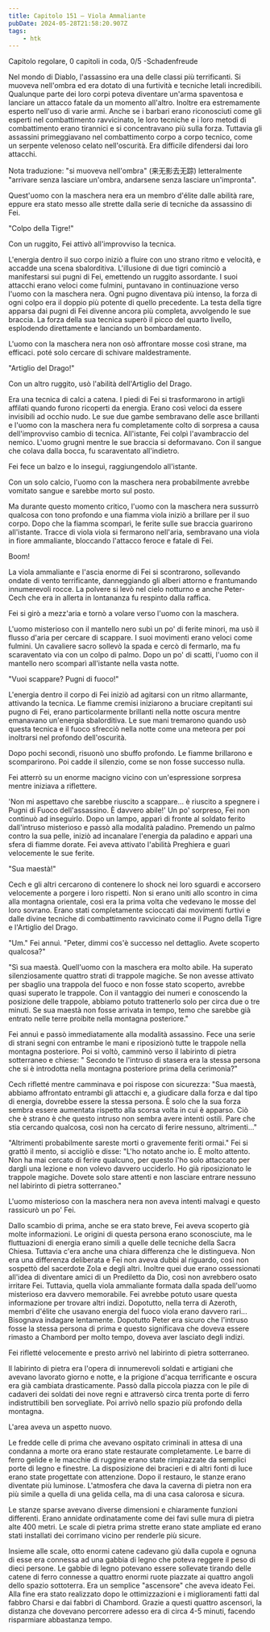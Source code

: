 ```yaml
---
title: Capitolo 151 – Viola Ammaliante
pubDate: 2024-05-28T21:58:20.907Z
tags:
    - htk
---
```



Capitolo regolare,
0 capitoli in coda, 0/5
-Schadenfreude


Nel mondo di Diablo, l'assassino era una delle classi più terrificanti. Si muoveva nell'ombra ed era dotato di una furtività e tecniche letali incredibili.
Qualunque parte dei loro corpi poteva diventare un'arma spaventosa e lanciare un attacco fatale da un momento all'altro. Inoltre era estremamente esperto nell'uso di varie armi. Anche se i barbari erano riconosciuti come gli esperti nel combattimento ravvicinato, le loro tecniche e i loro metodi di combattimento erano tirannici e si concentravano più sulla forza.
Tuttavia gli assassini primeggiavano nel combattimento corpo a corpo tecnico, come un serpente velenoso celato nell'oscurità. Era difficile difendersi dai loro attacchi.


Nota traduzione: "si muoveva nell'ombra" (来无影去无踪) letteralmente "arrivare senza lasciare un'ombra, andarsene senza lasciare un'impronta".


Quest'uomo con la maschera nera era un membro d'élite dalle abilità rare, eppure era stato messo alle strette dalla serie di tecniche da assassino di Fei.


"Colpo della Tigre!"


Con un ruggito, Fei attivò all'improvviso la tecnica.


L'energia dentro il suo corpo iniziò a fluire con uno strano ritmo e velocità, e accadde una scena sbalorditiva. L'illusione di due tigri cominciò a manifestarsi sui pugni di Fei, emettendo un ruggito assordante.
I suoi attacchi erano veloci come fulmini, puntavano in continuazione verso l'uomo con la maschera nera. Ogni pugno diventava più intenso, la forza di ogni colpo era il doppio più potente di quello precedente. La testa della tigre apparsa dai pugni di Fei divenne ancora più completa, avvolgendo le sue braccia. La forza della sua tecnica superò il picco del quarto livello, esplodendo direttamente e lanciando un bombardamento.


L'uomo con la maschera nera non osò affrontare mosse così strane, ma efficaci. poté solo cercare di schivare maldestramente.


"Artiglio del Drago!"


Con un altro ruggito, usò l'abilità dell'Artiglio del Drago.


Era una tecnica di calci a catena. I piedi di Fei si trasformarono in artigli affilati quando furono ricoperti da energia. Erano così veloci da essere invisibili ad occhio nudo. Le sue due gambe sembravano delle asce brillanti e l'uomo con la maschera nera fu completamente colto di sorpresa a causa dell'improvviso cambio di tecnica. All'istante, Fei colpì l'avambraccio del nemico. L'uomo grugnì mentre le sue braccia si deformavano. Con il sangue che colava dalla bocca, fu scaraventato all'indietro.


Fei fece un balzo e lo inseguì, raggiungendolo all'istante.


Con un solo calcio, l'uomo con la maschera nera probabilmente avrebbe vomitato sangue e sarebbe morto sul posto.


Ma durante questo momento critico, l'uomo con la maschera nera sussurrò qualcosa con tono profondo e una fiamma viola iniziò a brillare per il suo corpo. Dopo che la fiamma scomparì, le ferite sulle sue braccia guarirono all'istante. Tracce di viola viola si fermarono nell'aria, sembravano una viola in fiore ammaliante, bloccando l'attacco feroce e fatale di Fei.


Boom!


La viola ammaliante e l'ascia enorme di Fei si scontrarono, sollevando ondate di vento terrificante, danneggiando gli alberi attorno e frantumando innumerevoli rocce. La polvere si levò nel cielo notturno e anche Peter-Cech che era in allerta in lontananza fu respinto dalla raffica.


Fei si girò a mezz'aria e tornò a volare verso l'uomo con la maschera.


L'uomo misterioso con il mantello nero subì un po' di ferite minori, ma usò il flusso d'aria per cercare di scappare. I suoi movimenti erano veloci come fulmini. Un cavaliere sacro sollevò la spada e cercò di fermarlo, ma fu scaraventato via con un colpo di palmo. Dopo un po' di scatti, l'uomo con il mantello nero scomparì all'istante nella vasta notte.


"Vuoi scappare? Pugni di fuoco!"


L'energia dentro il corpo di Fei iniziò ad agitarsi con un ritmo allarmante, attivando la tecnica. Le fiamme cremisi iniziarono a bruciare crepitanti sui pugno di Fei, erano particolarmente brillanti nella notte oscura mentre emanavano un'energia sbalorditiva. Le sue mani tremarono quando usò questa tecnica e il fuoco sfrecciò nella notte come una meteora per poi inoltrarsi nel profondo dell'oscurità.


Dopo pochi secondi, risuonò uno sbuffo profondo. Le fiamme brillarono e scomparirono. Poi cadde il silenzio, come se non fosse successo nulla.


Fei atterrò su un enorme macigno vicino con un'espressione sorpresa mentre iniziava a riflettere.


'Non mi aspettavo che sarebbe riuscito a scappare... è riuscito a spegnere i Pugni di Fuoco dell'assassino. È davvero abile!' Un po' sorpreso, Fei non continuò ad inseguirlo. Dopo un lampo, apparì di fronte al soldato ferito dall'intruso misterioso e passò alla modalità paladino. Premendo un palmo contro la sua pelle, iniziò ad incanalare l'energia da paladino e apparì una sfera di fiamme dorate. Fei aveva attivato l'abilità Preghiera e guarì velocemente le sue ferite.


"Sua maestà!"


Cech e gli altri cercarono di contenere lo shock nei loro sguardi e accorsero velocemente a porgere i loro rispetti. Non si erano uniti allo scontro in cima alla montagna orientale, così era la prima volta che vedevano le mosse del loro sovrano. Erano stati completamente scioccati dai movimenti furtivi e dalle divine tecniche di combattimento ravvicinato come il Pugno della Tigre e l'Artiglio del Drago.


"Um." Fei annuì. "Peter, dimmi cos'è successo nel dettaglio. Avete scoperto qualcosa?"


"Sì sua maestà. Quell'uomo con la maschera era molto abile. Ha superato silenziosamente quattro strati di trappole magiche. Se non avesse attivato per sbaglio una trappola del fuoco e non fosse stato scoperto, avrebbe quasi superato le trappole. Con il vantaggio dei numeri e conoscendo la posizione delle trappole, abbiamo potuto trattenerlo solo per circa due o tre minuti. Se sua maestà non fosse arrivata in tempo, temo che sarebbe già entrato nelle terre proibite nella montagna posteriore."


Fei annuì e passò immediatamente alla modalità assassino. Fece una serie di strani segni con entrambe le mani e riposizionò tutte le trappole nella montagna posteriore. Poi si voltò, camminò verso il labirinto di pietra sotterraneo e chiese: " Secondo te l'intruso di stasera era la stessa persona che si è introdotta nella montagna posteriore prima della cerimonia?"


Cech rifletté mentre camminava e poi rispose con sicurezza: "Sua maestà, abbiamo affrontato entrambi gli attacchi e, a giudicare dalla forza e dal tipo di energia, dovrebbe essere la stessa persona. È solo che la sua forza sembra essere aumentata rispetto alla scorsa volta in cui è apparso. Ciò che è strano è che questo intruso non sembra avere intenti ostili. Pare che stia cercando qualcosa, così non ha cercato di ferire nessuno, altrimenti..."


"Altrimenti probabilmente sareste morti o gravemente feriti ormai." Fei si grattò il mento, si accigliò e disse: "L'ho notato anche io. È molto attento. Non ha mai cercato di ferire qualcuno, per questo l'ho solo attaccato per dargli una lezione e non volevo davvero ucciderlo. Ho già riposizionato le trappole magiche. Dovete solo stare attenti e non lasciare entrare nessuno nel labirinto di pietra sotterraneo."


L'uomo misterioso con la maschera nera non aveva intenti malvagi e questo rassicurò un po' Fei.


Dallo scambio di prima, anche se era stato breve, Fei aveva scoperto già molte informazioni.
Le origini di questa persona erano sconosciute, ma le fluttuazioni di energia erano simili a quelle delle tecniche della Sacra Chiesa. Tuttavia c'era anche una chiara differenza che le distingueva. Non era una differenza deliberata e Fei non aveva dubbi al riguardo, così non sospettò del sacerdote Zola e degli altri.
Inoltre quei due erano ossessionati all'idea di diventare amici di un Prediletto da Dio, così non avrebbero osato irritare Fei. Tuttavia, quella viola ammaliante formata dalla spada dell'uomo misterioso era davvero memorabile. Fei avrebbe potuto usare questa informazione per trovare altri indizi. Dopotutto, nella terra di Azeroth, membri d'élite che usavano energia del fuoco viola erano davvero rari... Bisognava indagare lentamente. Dopotutto Peter era sicuro che l'intruso fosse la stessa persona di prima e questo significava che doveva essere rimasto a Chambord per molto tempo, doveva aver lasciato degli indizi.


Fei rifletté velocemente e presto arrivò nel labirinto di pietra sotterraneo.


Il labirinto di pietra era l'opera di innumerevoli soldati e artigiani che avevano lavorato giorno e notte, e la prigione d'acqua terrificante e oscura era già cambiata drasticamente. Passò dalla piccola piazza con le pile di cadaveri dei soldati dei nove regni e attraversò circa trenta porte di ferro indistruttibili ben sorvegliate. Poi arrivò nello spazio più profondo della montagna.


L'area aveva un aspetto nuovo.


Le fredde celle di prima che avevano ospitato criminali in attesa di una condanna a morte ora erano state restaurate completamente. Le barre di ferro gelide e le macchie di ruggine erano state rimpiazzate da semplici porte di legno e finestre. La disposizione dei bracieri e di altri fonti di luce erano state progettate con attenzione. Dopo il restauro, le stanze erano diventate più luminose. L'atmosfera che dava la caverna di pietra non era più simile a quella di una gelida cella, ma di una casa calorosa e sicura.


Le stanze sparse avevano diverse dimensioni e chiaramente funzioni differenti. Erano annidate ordinatamente come dei favi sulle mura di pietra alte 400 metri. Le scale di pietra prima strette erano state ampliate ed erano stati installati dei corrimano vicino per renderle più sicure.


Insieme alle scale, otto enormi catene cadevano giù dalla cupola e ognuna di esse era connessa ad una gabbia di legno che poteva reggere il peso di dieci persone. Le gabbie di legno potevano essere sollevate tirando delle catene di ferro connesse a quattro enormi ruote piazzate ai quattro angoli dello spazio sottoterra. Era un semplice "ascensore" che aveva ideato Fei. Alla fine era stato realizzato dopo le ottimizzazioni e i miglioramenti fatti dal fabbro Charsi e dai fabbri di Chambord. Grazie a questi quattro ascensori, la distanza che dovevano percorrere adesso era di circa 4-5 minuti, facendo risparmiare abbastanza tempo.



